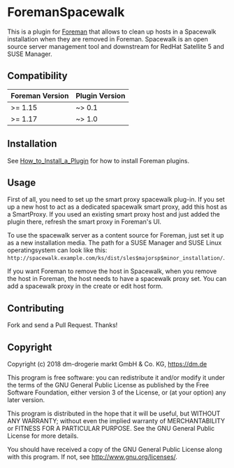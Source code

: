 # ForemanSpacewalk

This is a plugin for [Foreman](https://github.com/theforeman/foreman) that allows to clean up hosts in a Spacewalk installation when they are removed in Foreman.
Spacewalk is an open source server management tool and downstream for RedHat Satellite 5 and SUSE Manager.

## Compatibility

| Foreman Version | Plugin Version |
| --------------- | -------------- |
| >= 1.15         | ~> 0.1         |
| >= 1.17         | ~> 1.0         |

## Installation

See [How_to_Install_a_Plugin](http://projects.theforeman.org/projects/foreman/wiki/How_to_Install_a_Plugin)
for how to install Foreman plugins.

## Usage

First of all, you need to set up the smart proxy spacewalk plug-in.
If you set up a new host to act as a dedicated spacewalk smart proxy,
add this host as a SmartProxy. If you used an existing smart proxy host
and just added the plugin there, refresh the smart proxy in Foreman's UI.

To use the spacewalk server as a content source for Foreman, just set
it up as a new installation media. The path for a SUSE Manager and SUSE Linux
operatingsystem can look like this:
`http://spacewalk.example.com/ks/dist/sles$majorsp$minor_installation/`.

If you want Foreman to remove the host in Spacewalk, when you remove the host
in Foreman, the host needs to have a spacewalk proxy set. You can add a spacewalk
proxy in the create or edit host form.

## Contributing

Fork and send a Pull Request. Thanks!

## Copyright

Copyright (c) 2018 dm-drogerie markt GmbH & Co. KG, https://dm.de

This program is free software: you can redistribute it and/or modify
it under the terms of the GNU General Public License as published by
the Free Software Foundation, either version 3 of the License, or
(at your option) any later version.

This program is distributed in the hope that it will be useful,
but WITHOUT ANY WARRANTY; without even the implied warranty of
MERCHANTABILITY or FITNESS FOR A PARTICULAR PURPOSE.  See the
GNU General Public License for more details.

You should have received a copy of the GNU General Public License
along with this program.  If not, see <http://www.gnu.org/licenses/>.
